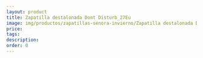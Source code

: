 ```yaml
---
layout: product
title: Zapatilla destalonada Dont Disturb_27Eu
image: img/productos/zapatillas-senora-invierno/Zapatilla destalonada Dont Disturb_27Eu.jpeg
price: 
tags: 
description: 
order: 0
---
```

